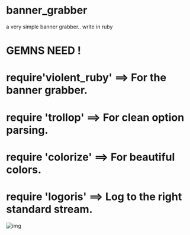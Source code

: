 # banner_grabber
a very simple banner grabber.. write in ruby

# GEMNS NEED ! 
# require'violent_ruby' ==> For the banner grabber.
# require 'trollop'      ==> For clean option parsing.
# require 'colorize'     ==> For beautiful colors.
# require 'logoris'      ==> Log to the right standard stream.

![img](https://imgur.com/jKtiukQ)
